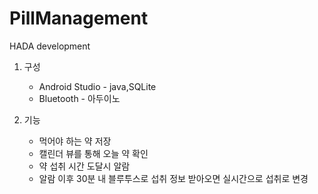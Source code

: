 # PillManagement
HADA development

1. 구성 
    * Android Studio - java,SQLite
    * Bluetooth - 아두이노


2. 기능
    * 먹어야 하는 약 저장
    * 캘린더 뷰를 통해 오늘 약 확인
    * 약 섭취 시간 도달시 알람 
    * 알람 이후 30분 내 블루투스로 섭취 정보 받아오면 실시간으로 섭취로 변경 

    


    
    